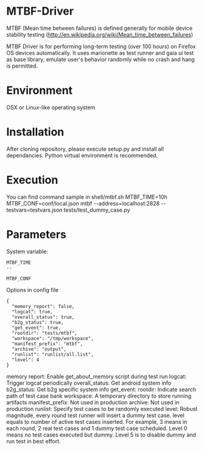 MTBF-Driver
===========

MTBF (Mean time between failures) is defined generally for mobile device stability testing (http://en.wikipedia.org/wiki/Mean_time_between_failures)

MTBF Driver is for performing long-term testing (over 100 hours) on Firefox OS devices automatically.
It uses marionette as test runner and gaia ui test as base library, emulate user's behavior randomly while no crash and hang is permitted.

# Environment
OSX or Linux-like operating system

# Installation
After cloning repository, please execute setup.py and install all dependancies.
Python virtual environment is recommended.

# Execution
You can find command sample in shell/mtbf.sh
MTBF_TIME=10h MTBF_CONF=conf/local.json mtbf --address=localhost:2828 --testvars=testvars.json tests/test_dummy_case.py

# Parameters
System variable:
```
MTBF_TIME
-- 

MTBF_CONF
```

Options in config file
```
{
  "memory_report": false,
  "logcat": true,
  "overall_status": true,
  "b2g_status": true,
  "get_event": true,
  "rootdir": "tests/mtbf",
  "workspace": "/tmp/workspace",
  "manifest_prefix": "mtbf",
  "archive": "output",
  "runlist": "runlist/all.list",
  "level": 4
}
```

memory report: Enable get_about_memory script during test run
logcat: Trigger logcat periodically
overall_status: Get android system info
b2g_status: Get b2g specific system info
get_event:
rootdir: Indicate search path of test case bank
workspace: A temporary directory to store running artifacts
manifest_prefix: Not used in production
archive: Not used in production
runlist: Specify test cases to be randomly executed
level: Robust magnitude, every round test runner will insert a dummy test case.  level equals to number of active test cases inserted.
       For example, 3 means in each round, 2 real test cases and 1 dummy test case scheduled.  Level 0 means no test cases executed but dummy.
       Level 5 is to disable dummy and run test in best effort.
